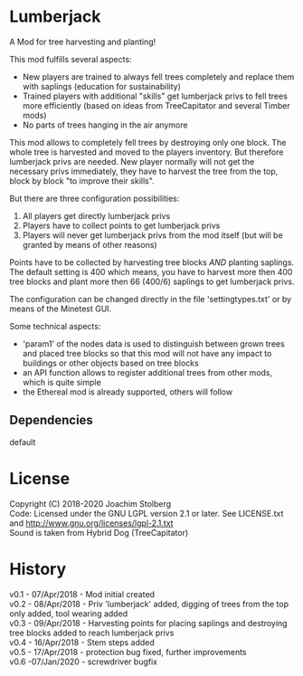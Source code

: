 # Lumberjack

A Mod for tree harvesting and planting!

This mod fulfills several aspects:
- New players are trained to always fell trees completely and replace them with saplings (education for sustainability)
- Trained players with additional "skills" get lumberjack privs to fell trees more efficiently (based on ideas from TreeCapitator and several Timber mods)
- No parts of trees hanging in the air anymore
  
This mod allows to completely fell trees by destroying only one block. The whole tree is harvested and moved to the players inventory. But therefore lumberjack privs are needed. New player normally will not get the necessary privs immediately, they have to harvest the tree from the top, block by block "to improve their skills".

But there are three configuration possibilities:
1. All players get directly lumberjack privs
2. Players have to collect points to get lumberjack privs
3. Players will never get lumberjack privs from the mod itself (but will be granted by means of other reasons)

Points have to be collected by harvesting tree blocks *AND* planting saplings.
The default setting is 400 which means, you have to harvest more then 400 tree blocks and plant more then 66 (400/6) saplings to get lumberjack privs.

The configuration can be changed directly in the file 'settingtypes.txt' or by means of the Minetest GUI.

Some technical aspects:
- 'param1' of the nodes data is used to distinguish between grown trees and placed tree blocks so that this mod will not have any impact to buildings or other objects based on tree blocks
- an API function allows to register additional trees from other mods, which is quite simple
- the Ethereal mod is already supported, others will follow
 
 
## Dependencies
default

# License
Copyright (C) 2018-2020 Joachim Stolberg  
Code: Licensed under the GNU LGPL version 2.1 or later. See LICENSE.txt and http://www.gnu.org/licenses/lgpl-2.1.txt  
Sound is taken from Hybrid Dog (TreeCapitator)

# History
v0.1 - 07/Apr/2018 - Mod initial created  
v0.2 - 08/Apr/2018 - Priv 'lumberjack' added, digging of trees from the top only added, tool wearing added  
v0.3 - 09/Apr/2018 - Harvesting points for placing saplings and destroying tree blocks added to reach lumberjack privs  
v0.4 - 16/Apr/2018 - Stem steps added  
v0.5 - 17/Apr/2018 - protection bug fixed, further improvements  
v0.6  -07/Jan/2020 - screwdriver bugfix

